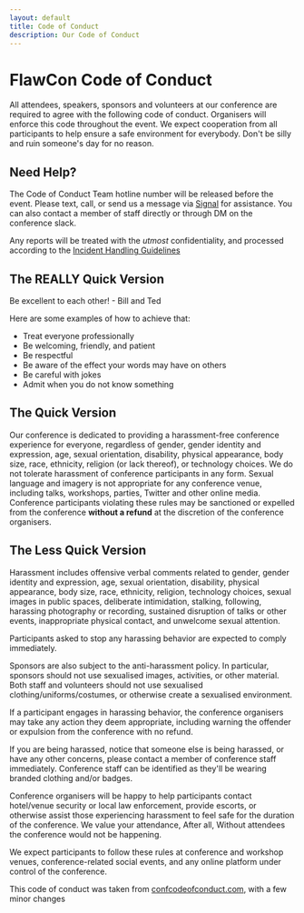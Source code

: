 ```yaml
---
layout: default
title: Code of Conduct
description: Our Code of Conduct
---
```


# FlawCon Code of Conduct

All attendees, speakers, sponsors and volunteers at our conference are required to agree with the following code of conduct. 
Organisers will enforce this code throughout the event. We expect cooperation from all participants to help ensure a safe environment for everybody.
Don't be silly and ruin someone's day for no reason.

## Need Help?

The Code of Conduct Team hotline number will be released before the event. Please text, call, or send us a message via [Signal](https://signal.org/) for assistance.
You can also contact a member of staff directly or through DM on the conference slack.

Any reports will be treated with the *utmost* confidentiality, and processed according to the 
[Incident Handling Guidelines](/coc/handling-guidelines/)

## The REALLY Quick Version
Be excellent to each other! - Bill and Ted

Here are some examples of how to achieve that:
- Treat everyone professionally
- Be welcoming, friendly, and patient
- Be respectful
- Be aware of the effect your words may have on others
- Be careful with jokes
- Admit when you do not know something

## The Quick Version
Our conference is dedicated to providing a harassment-free conference experience for everyone, regardless of gender, gender identity and expression, age, sexual orientation,
disability, physical appearance, body size, race, ethnicity, religion (or lack thereof), or technology choices. We do not tolerate harassment of conference participants in any form.
Sexual language and imagery is not appropriate for any conference venue, including talks, workshops, parties, Twitter and other online media.
Conference participants violating these rules may be sanctioned or expelled from the conference **without a refund** at the discretion of the conference organisers.

## The Less Quick Version

Harassment includes offensive verbal comments related to gender, gender identity and expression, age, sexual orientation, disability, physical appearance, body size, race, ethnicity,
religion, technology choices, sexual images in public spaces, deliberate intimidation, stalking, following, harassing photography or recording, sustained disruption of talks or other events,
inappropriate physical contact, and unwelcome sexual attention.

Participants asked to stop any harassing behavior are expected to comply immediately.

Sponsors are also subject to the anti-harassment policy. In particular, sponsors should not use sexualised images, activities, or other material.
Both staff and volunteers should not use sexualised clothing/uniforms/costumes, or otherwise create a sexualised environment.

If a participant engages in harassing behavior, the conference organisers may take any action they deem appropriate, including warning the offender or expulsion from the conference with no refund.

If you are being harassed, notice that someone else is being harassed, or have any other concerns, please contact a member of conference staff immediately.
Conference staff can be identified as they'll be wearing branded clothing and/or badges.

Conference organisers will be happy to help participants contact hotel/venue security or local law enforcement, provide escorts, or otherwise assist those experiencing harassment
to feel safe for the duration of the conference. We value your attendance, After all, Without attendees the conference would not be happening.

We expect participants to follow these rules at conference and workshop venues, conference-related social events, and any online platform under control of the conference.

This code of conduct was taken from [confcodeofconduct.com](http://confcodeofconduct.com/), with a few minor changes
